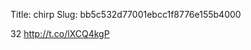 Title: chirp
Slug: bb5c532d77001ebcc1f8776e155b4000

32 <a href="http://t.co/lXCQ4kgP">http://t.co/lXCQ4kgP</a>
